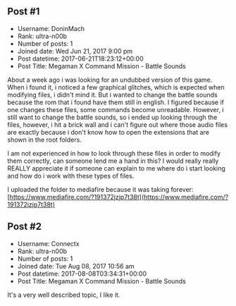 ## Post #1
- Username: DoninMach
- Rank: ultra-n00b
- Number of posts: 1
- Joined date: Wed Jun 21, 2017 9:00 pm
- Post datetime: 2017-06-21T18:23:12+00:00
- Post Title: Megaman X Command Mission - Battle Sounds

About a week ago i was looking for an undubbed version of this game. When i found it, i noticed a few graphical glitches, which is expected when modifying files, i didn't mind it.
But i wanted to change the battle sounds because the rom that i found have them still in english. I figured because if one changes these files, some commands become unreadable. However, i still want to change the battle sounds, so i ended up looking through the files, however, i hit a brick wall and i can't figure out where those audio files are exactly because i don't know how to open the extensions that are shown in the root folders.

I am not experienced in how to look through these files in order to modify them correctly, can someone lend me a hand in this? I would really really REALLY appreciate it if someone can explain to me where do i start looking and how do i work with these types of files.

I uploaded the folder to mediafire because it was taking forever:
[https://www.mediafire.com/?191372jzjp7t38t](https://www.mediafire.com/?191372jzjp7t38t)
## Post #2
- Username: Connectx
- Rank: ultra-n00b
- Number of posts: 1
- Joined date: Tue Aug 08, 2017 10:56 am
- Post datetime: 2017-08-08T03:34:31+00:00
- Post Title: Megaman X Command Mission - Battle Sounds

It's a very well described topic, I like it.
